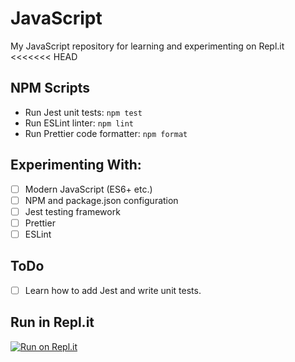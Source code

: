 # JavaScript

My JavaScript repository for learning and experimenting on Repl.it
<<<<<<< HEAD

## NPM Scripts

- Run Jest unit tests: `npm test`
- Run ESLint linter: `npm lint`
- Run Prettier code formatter: `npm format`

## Experimenting With:

- [ ] Modern JavaScript (ES6+ etc.)
- [ ] NPM and package.json configuration
- [ ] Jest testing framework
- [ ] Prettier
- [ ] ESLint

## ToDo

- [ ] Learn how to add Jest and write unit tests.

## Run in Repl.it

[![Run on Repl.it](https://repl.it/badge/github/m3t4m1k3/javascript)](https://repl.it/github/m3t4m1k3/javascript)
